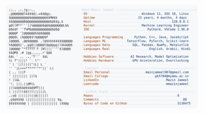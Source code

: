 <picture>
  <source srcset="https://raw.githubusercontent.com/mmazinjameel/mmazinjameel/main/dark_mode.svg?v=1741522379" media="(prefers-color-scheme: dark)">
  <img src="https://raw.githubusercontent.com/mmazinjameel/mmazinjameel/main/light_mode.svg?v=1741522379">
</picture>
